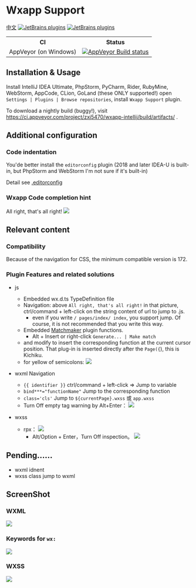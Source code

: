 # Wxapp Support
[中文](readme_zh_CN.md)
[![JetBrains plugins](https://img.shields.io/jetbrains/plugin/v/12539-wxapp-support.svg?style=flat-square)](https://plugins.jetbrains.com/plugin/12539-wxapp-support)
[![JetBrains plugins](https://img.shields.io/jetbrains/plugin/d/12539-wxapp-support.svg?style=flat-square)](https://plugins.jetbrains.com/plugin/12539-wxapp-support)
<table>
  <tr>
    <th>CI</th>
    <th>Status</th>
  </tr>
  <tr>
    <td>AppVeyor (on Windows)</td>
    <td><a href="https://ci.appveyor.com/project/zxj5470/wxapp-intellij"><img src="https://ci.appveyor.com/api/projects/status/github/zxj5470/wxapp-intellij?branch=master&svg=true" alt="AppVeyor Build status"></a></td>
  </tr>
</table>

## Installation \& Usage
Install IntelliJ IDEA Ultimate, PhpStorm, PyCharm, Rider, RubyMine, WebStorm, AppCode, CLion, GoLand (these ONLY supported!)
open `Settings | Plugins | Browse repositories`,
install `Wxapp Support` plugin.

To download a nightly build (buggy!), visit https://ci.appveyor.com/project/zxj5470/wxapp-intellij/build/artifacts/ .<br/>

## Additional configuration
### Code indentation
You'de better install the `editorconfig` plugin (2018 and later IDEA-U is built-in, but PhpStorm and WebStorm I'm not sure if it's built-in)

Detail see [.editorconfig](https://github.com/zxj5470/wildfire-wxapp/blob/master/.editorconfig)

### Wxapp Code completion hint

All right, that's all right!
![](https://user-images.githubusercontent.com/20026798/59198181-ac79ea80-8bc5-11e9-9512-3240faeaefaf.png)

## Relevant content

### Compatibility
Because of the navigation for CSS, the minimum compatible version is 172.

### Plugin Features and related solutions
- js
	- Embedded wx.d.ts TypeDefinition file
	- Navigation: above `All right, that's all right!` in that picture, ctrl/command + left-click on the string content of url to jump to .js. 
      - even if you write `/ pages/index/ index`, you support jump. Of course, it is not recommended that you write this way.
	- Embedded [Matchmaker](https://github.com/lypeer/Matchmaker) plugin functions.
		- Alt + Insert or right-click `Generate... | Make match`
	- and modify to insert the corresponding function at the current cursor position. 
	That plug-in is inserted directly after the `Page({`), this is Kichiku.	
	- for yellow of semicolons:
	![](https://user-images.githubusercontent.com/20026798/59234137-fd1d3200-8c1d-11e9-93dc-682a69237cdc.png)
- wxml Navigation
	- `{{ identifier }}` ctrl/command + left-click => Jump to variable
	- `bind***="functionName"` Jump to the corresponding function
	- `class='cls'` Jump to `${currentPage}.wxss` 或 `app.wxss`
	- Turn Off empty tag warning by Alt+Enter：
	![](https://user-images.githubusercontent.com/20026798/59233969-5042b500-8c1d-11e9-9b54-08a4cfee8fd8.png)
		
- wxss
	- rpx：
		![](https://user-images.githubusercontent.com/20026798/59233255-4a97a000-8c1a-11e9-819f-e648f7ea1ef0.png)
		- Alt/Option + Enter，Turn Off inspection。
		![](https://user-images.githubusercontent.com/20026798/59233270-58e5bc00-8c1a-11e9-9d81-736709fe2633.png)
	

## Pending……
- wxml idnent
- wxss class jump to wxml

## ScreenShot

### WXML
![](https://user-images.githubusercontent.com/20026798/59234019-82541700-8c1d-11e9-859a-642f1aaa2a58.png)

### Keywords for `wx:`
![](https://user-images.githubusercontent.com/20026798/59234072-c9daa300-8c1d-11e9-8af8-26d283e909af.png)

### WXSS
![](https://user-images.githubusercontent.com/20026798/59233421-f214d280-8c1a-11e9-843f-57a498e8e248.png)
